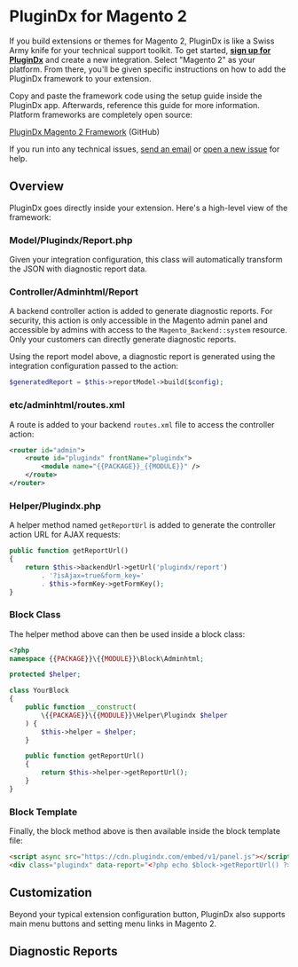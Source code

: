 # PluginDx for Magento 2

If you build extensions or themes for Magento 2, PluginDx is like a Swiss Army knife for your technical support toolkit. To get started, **[sign up for PluginDx](https://app.plugindx.com/register)** and create a new integration. Select "Magento 2" as your platform. From there, you'll be given specific instructions on how to add the PluginDx framework to your extension.

Copy and paste the framework code using the setup guide inside the PluginDx app. Afterwards, reference this guide for more information. Platform frameworks are completely open source:

[PluginDx Magento 2 Framework](https://github.com/plugindx/plugindx-magento2) (GitHub)

If you run into any technical issues, [send an email](https://plugindx.com/contact) or [open a new issue](https://github.com/plugindx/plugindx-magento2/issues/new) for help.

## Overview

PluginDx goes directly inside your extension. Here's a high-level view of the framework:

### Model/Plugindx/Report.php

Given your integration configuration, this class will automatically transform the JSON with diagnostic report data.

### Controller/Adminhtml/Report

A backend controller action is added to generate diagnostic reports. For security, this action is only accessible in the Magento admin panel and accessible by admins with access to the `Magento_Backend::system` resource. Only your customers can directly generate diagnostic reports.

Using the report model above, a diagnostic report is generated using the integration configuration passed to the action:

```php
$generatedReport = $this->reportModel->build($config);
```

### etc/adminhtml/routes.xml

A route is added to your backend `routes.xml` file to access the controller action:

```xml
<router id="admin">
    <route id="plugindx" frontName="plugindx">
        <module name="{{PACKAGE}}_{{MODULE}}" />
    </route>
</router>
```

### Helper/Plugindx.php

A helper method named `getReportUrl` is added to generate the controller action URL for AJAX requests:

```php
public function getReportUrl()
{
    return $this->backendUrl->getUrl('plugindx/report')
        . '?isAjax=true&form_key='
        . $this->formKey->getFormKey();
}
```

### Block Class

The helper method above can then be used inside a block class:

```php
<?php
namespace {{PACKAGE}}\{{MODULE}}\Block\Adminhtml;

protected $helper;

class YourBlock
{
    public function __construct(
        \{{PACKAGE}}\{{MODULE}}\Helper\Plugindx $helper
    ) {
        $this->helper = $helper;
    }

    public function getReportUrl()
    {
        return $this->helper->getReportUrl();
    }
}

```

### Block Template

Finally, the block method above is then available inside the block template file:

```html
<script async src="https://cdn.plugindx.com/embed/v1/panel.js"></script>
<div class="plugindx" data-report="<?php echo $block->getReportUrl() ?>"></div>
```

## Customization

Beyond your typical extension configuration button, PluginDx also supports main menu buttons and setting menu links in Magento 2.

## Diagnostic Reports